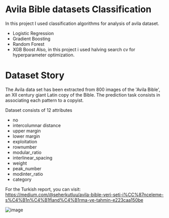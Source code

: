 # Avila Bible datasets Classification
In this project I used classification algorithms for analysis of avila dataset.
* Logistic Regression
* Gradient Boosting
* Random Forest
* XGB Boost
Also, in this project i used halving search cv for hyperparameter optimization.

# Dataset Story
The Avila data set has been extracted from 800 images of the 'Avila Bible', an XII century giant Latin copy of the Bible. The prediction task consists in associating each pattern to a copyist.

Dataset consists of 12 attributes
- no
- intercolumnar distance
- upper margin  
- lower margin  
- exploitation
- rownumber
- modular_ratio
- interlinear_spacing
- weight
- peak_number
- modinter_ratio
- category

For the Turkish report, you can visit: https://medium.com/@seherkutluu/avila-bible-veri-seti-i%CC%87nceleme-s%C4%B1n%C4%B1fland%C4%B1rma-ve-tahmin-e223caa150be

![image](https://user-images.githubusercontent.com/101044556/194701040-d9796810-626e-4ebf-abea-05bd27bf7123.png)
